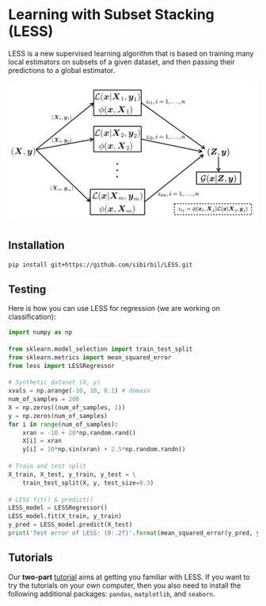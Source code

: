 # Learning with Subset Stacking (LESS)

LESS is a new supervised learning algorithm that is based on training many local estimators on subsets of a given dataset, and then passing their predictions to a global estimator.

![LESS](./img/LESS1Level.png)

## Installation

`pip install git+https://github.com/sibirbil/LESS.git`

## Testing

Here is how you can use LESS for regression (we are working on classification):

```python
import numpy as np

from sklearn.model_selection import train_test_split
from sklearn.metrics import mean_squared_error
from less import LESSRegressor

# Synthetic dataset (X, y)
xvals = np.arange(-10, 10, 0.1) # domain
num_of_samples = 200
X = np.zeros((num_of_samples, 1))
y = np.zeros(num_of_samples)
for i in range(num_of_samples):
    xran = -10 + 20*np.random.rand()
    X[i] = xran
    y[i] = 10*np.sin(xran) + 2.5*np.random.randn()

# Train and test split
X_train, X_test, y_train, y_test = \
    train_test_split(X, y, test_size=0.3)

# LESS fit() & predict()
LESS_model = LESSRegressor()
LESS_model.fit(X_train, y_train)
y_pred = LESS_model.predict(X_test)
print('Test error of LESS: {0:.2f}'.format(mean_squared_error(y_pred, y_test)))
```

## Tutorials

Our **two-part** [tutorial](https://colab.research.google.com/drive/183MRHH-i4XT3-HepHbIKVRPiwH7uMzrw?usp=sharing) aims at getting you familiar with LESS. If you want to try the tutorials on your own computer, then you also need to install the following additional packages: `pandas`, `matplotlib`, and `seaborn`.
